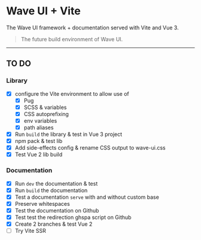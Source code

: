 # Wave UI + Vite

The Wave UI framework + documentation served with Vite and Vue 3.

> The future build environment of Wave UI.

___
## TO DO

### Library
- [x] configure the Vite environment to allow use of
  - [x] Pug
  - [x] SCSS & variables
  - [x] CSS autoprefixing
  - [x] env variables
  - [x] path aliases
- [x] Run `build` the library & test in Vue 3 project
- [x] npm pack & test lib
- [x] Add side-effects config & rename CSS output to wave-ui.css
- [x] Test Vue 2 lib build

### Documentation
- [x] Run `dev` the documentation & test
- [x] Run `build` the documentation
- [x] Test a documentation `serve` with and without custom base
- [x] Preserve whitespaces
- [x] Test the documentation on Github
- [x] Test test the redirection ghspa script on Github
- [x] Create 2 branches & test Vue 2
- [ ] Try Vite SSR

